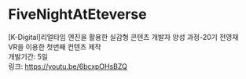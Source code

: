 # FiveNightAtEteverse   
[K-Digital]리얼타임 엔진을 활용한 실감형 콘텐츠 개발자 양성 과정-20기 전영재   
VR을 이용한 첫번째 컨텐츠 제작   
개발기간: 5일   
링크: <https://youtu.be/6bcxpOHsBZQ>